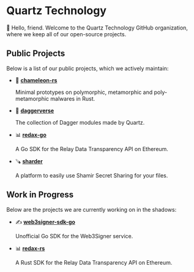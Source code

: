 # Quartz Technology

👋 Hello, friend. Welcome to the Quartz Technology GitHub organization, where we keep all of our 
open-source projects.

## Public Projects

Below is a list of our public projects, which we actively maintain:
- 🦎 [**chameleon-rs**](https://github.com/quartz-technology/chameleon-rs)

    Minimal prototypes on polymorphic, metamorphic and poly-metamorphic malwares in Rust.


- 💫 [**daggerverse**](https://github.com/quartz-technology/daggerverse)

    The collection of Dagger modules made by Quartz.


- 📊 [**redax-go**](https://github.com/quartz-technology/redax-go)

    A Go SDK for the Relay Data Transparency API on Ethereum.

- 🪚 [**sharder**](./README.md#work-in-progress)

    A platform to easily use Shamir Secret Sharing for your files.

## Work in Progress

Below are the projects we are currently working on in the shadows:
- ✍️ [**web3signer-sdk-go**](./README.md#work-in-progress)

    Unofficial Go SDK for the Web3Signer service.


- 📊 [**redax-rs**](./README.md#work-in-progress)

    A Rust SDK for the Relay Data Transparency API on Ethereum.
